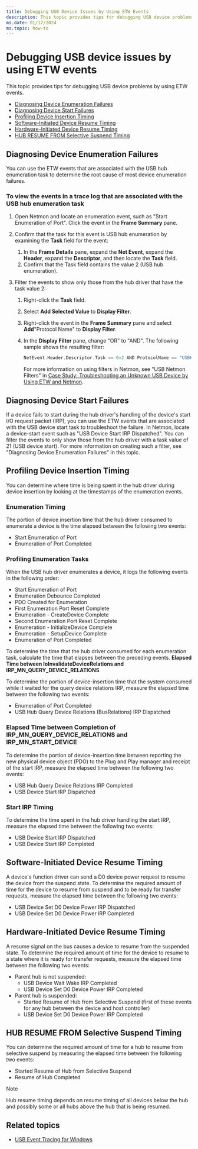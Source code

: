 ```yaml
---
title: Debugging USB Device Issues by Using ETW Events
description: This topic provides tips for debugging USB device problems by using ETW events.
ms.date: 01/12/2024
ms.topic: how-to
---
```


# Debugging USB device issues by using ETW events

This topic provides tips for debugging USB device problems by using ETW events.

- [Diagnosing Device Enumeration Failures](#diagnosing-device-enumeration-failures)
- [Diagnosing Device Start Failures](#diagnosing-device-start-failures)
- [Profiling Device Insertion Timing](#profiling-device-insertion-timing)
- [Software-Initiated Device Resume Timing](#software-initiated-device-resume-timing)
- [Hardware-Initiated Device Resume Timing](#hardware-initiated-device-resume-timing)
- [HUB RESUME FROM Selective Suspend Timing](#hub-resume-from-selective-suspend-timing)

## Diagnosing Device Enumeration Failures

You can use the ETW events that are associated with the USB hub enumeration task to determine the root cause of most device enumeration failures.

### To view the events in a trace log that are associated with the USB hub enumeration task

1. Open Netmon and locate an enumeration event, such as "Start Enumeration of Port". Click the event in the **Frame Summary** pane.
1. Confirm that the task for this event is USB hub enumeration by examining the **Task** field for the event:
    1. In the **Frame Details** pane, expand the **Net Event**, expand the **Header**, expand the **Descriptor**, and then locate the **Task** field.
    1. Confirm that the Task field contains the value 2 (USB hub enumeration).

1. Filter the events to show only those from the hub driver that have the task value 2:
    1. Right-click the **Task** field.
    1. Select **Add Selected Value** to **Display Filter**.
    1. Right-click the event in the **Frame Summary** pane and select **Add**"Protocol Name" to **Display Filter**.
    1. In the **Display Filter** pane, change "OR" to "AND". The following sample shows the resulting filter:

        ```cpp
        NetEvent.Header.Descriptor.Task == 0x2 AND ProtocolName == "USBHub_MicrosoftWindowsUSBUSBHUB"
        ```

        For more information on using filters in Netmon, see "USB Netmon Filters" in [Case Study: Troubleshooting an Unknown USB Device by Using ETW and Netmon](case-study--troubleshooting-an-unknown-usb-device-by-using-etw-and-netmon.md).

## Diagnosing Device Start Failures

If a device fails to start during the hub driver's handling of the device's start I/O request packet (IRP), you can use the ETW events that are associated with the USB device start task to troubleshoot the failure. In Netmon, locate a device-start event such as "USB Device Start IRP Dispatched". You can filter the events to only show those from the hub driver with a task value of 21 (USB device start). For more information on creating such a filter, see "Diagnosing Device Enumeration Failures" in this topic.

## Profiling Device Insertion Timing

You can determine where time is being spent in the hub driver during device insertion by looking at the timestamps of the enumeration events.

### Enumeration Timing

The portion of device insertion time that the hub driver consumed to enumerate a device is the time elapsed between the following two events:

- Start Enumeration of Port
- Enumeration of Port Completed

### Profiling Enumeration Tasks

When the USB hub driver enumerates a device, it logs the following events in the following order:

- Start Enumeration of Port
- Enumeration Debounce Completed
- PDO Created for Enumeration
- First Enumeration Port Reset Complete
- Enumeration - CreateDevice Complete
- Second Enumeration Port Reset Complete
- Enumeration - InitializeDevice Complete
- Enumeration - SetupDevice Complete
- Enumeration of Port Completed

To determine the time that the hub driver consumed for each enumeration task, calculate the time that elapses between the preceding events.
**Elapsed Time between IoInvalidateDeviceRelations and IRP_MN_QUERY_DEVICE_RELATIONS**

To determine the portion of device-insertion time that the system consumed while it waited for the query device relations IRP, measure the elapsed time between the following two events:

- Enumeration of Port Completed
- USB Hub Query Device Relations (BusRelations) IRP Dispatched

### Elapsed Time between Completion of IRP_MN_QUERY_DEVICE_RELATIONS and IRP_MN_START_DEVICE

To determine the portion of device-insertion time between reporting the new physical device object (PDO) to the Plug and Play manager and receipt of the start IRP, measure the elapsed time between the following two events:

- USB Hub Query Device Relations IRP Completed
- USB Device Start IRP Dispatched

### Start IRP Timing

To determine the time spent in the hub driver handling the start IRP, measure the elapsed time between the following two events:

- USB Device Start IRP Dispatched
- USB Device Start IRP Completed

## Software-Initiated Device Resume Timing

A device's function driver can send a D0 device power request to resume the device from the suspend state. To determine the required amount of time for the device to resume from suspend and to be ready for transfer requests, measure the elapsed time between the following two events:

- USB Device Set D0 Device Power IRP Dispatched
- USB Device Set D0 Device Power IRP Completed

## Hardware-Initiated Device Resume Timing

A resume signal on the bus causes a device to resume from the suspended state. To determine the required amount of time for the device to resume to a state where it is ready for transfer requests, measure the elapsed time between the following two events:

- Parent hub is not suspended:
  - USB Device Wait Wake IRP Completed
  - USB Device Set D0 Device Power IRP Completed
- Parent hub is suspended:
  - Started Resume of Hub from Selective Suspend (first of these events for any hub between the device and host controller)
  - USB Device Set D0 Device Power IRP Completed

## HUB RESUME FROM Selective Suspend Timing

You can determine the required amount of time for a hub to resume from selective suspend by measuring the elapsed time between the following two events:

- Started Resume of Hub from Selective Suspend
- Resume of Hub Completed

> [!NOTE]
> Hub resume timing depends on resume timing of all devices below the hub and possibly some or all hubs above the hub that is being resumed.

## Related topics

- [USB Event Tracing for Windows](usb-event-tracing-for-windows.md)
